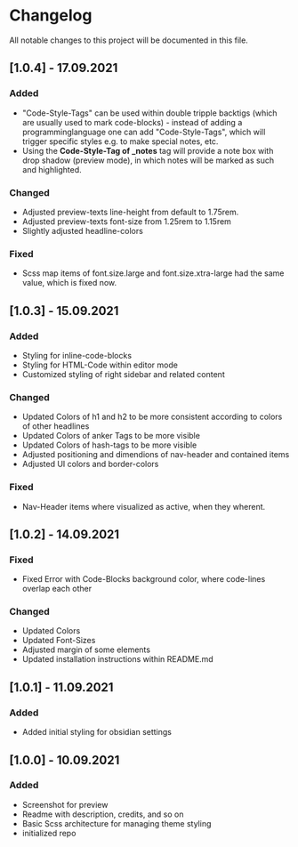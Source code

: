 # Changelog
All notable changes to this project will be documented in this file.

## [1.0.4] - 17.09.2021
### Added
- "Code-Style-Tags" can be used within double tripple backtigs (which are usually used to mark code-blocks) - instead of adding a programminglanguage one can add "Code-Style-Tags", which will trigger specific styles e.g. to make special notes, etc.
- Using the **Code-Style-Tag of _notes** tag will provide a note box with drop shadow (preview mode), in which notes will be marked as such and highlighted.
### Changed
- Adjusted preview-texts line-height from default to 1.75rem.
- Adjusted preview-texts font-size from 1.25rem to 1.15rem
- Slightly adjusted headline-colors
### Fixed
- Scss map items of font.size.large and font.size.xtra-large had the same value, which is fixed now.

## [1.0.3] - 15.09.2021
### Added
- Styling for inline-code-blocks
- Styling for HTML-Code within editor mode
- Customized styling of right sidebar and related content
### Changed
- Updated Colors of h1 and h2 to be more consistent according to colors of other headlines
- Updated Colors of anker Tags to be more visible
- Updated Colors of hash-tags to be more visible 
- Adjusted positioning and dimendions of nav-header and contained items
- Adjusted UI colors and border-colors
### Fixed
- Nav-Header items where visualized as active, when they wherent.

## [1.0.2] - 14.09.2021
### Fixed
- Fixed Error with Code-Blocks background color, where code-lines overlap each other
### Changed
- Updated Colors
- Updated Font-Sizes
- Adjusted margin of some elements
- Updated installation instructions within README.md

## [1.0.1] - 11.09.2021
### Added
- Added initial styling for obsidian settings

## [1.0.0] - 10.09.2021
### Added
- Screenshot for preview
- Readme with description, credits, and so on
- Basic Scss architecture for managing theme styling
- initialized repo
